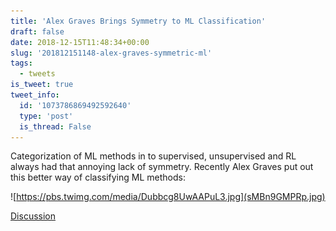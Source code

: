 ```yaml
---
title: 'Alex Graves Brings Symmetry to ML Classification'
draft: false
date: 2018-12-15T11:48:34+00:00
slug: '201812151148-alex-graves-symmetric-ml'
tags:
  - tweets
is_tweet: true
tweet_info:
  id: '1073786869492592640'
  type: 'post'
  is_thread: False
---
```




Categorization of ML methods in to supervised, unsupervised and RL always had that annoying lack of symmetry. Recently Alex Graves put out this better way of classifying ML methods: 

![https://pbs.twimg.com/media/Dubbcg8UwAAPuL3.jpg](sMBn9GMPRp.jpg)

[Discussion](https://x.com/sytelus/status/1073786869492592640)
